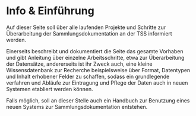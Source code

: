 # Info & Einführung
Auf dieser Seite soll über alle laufenden Projekte und Schritte zur Überarbeitung der Sammlungsdokumentation an der TSS informiert werden.

Einerseits beschreibt und dokumentiert die Seite das gesamte Vorhaben und gibt Anleitung über  einzelne Arbeitsschritte, etwa zur Überarbeitung der Datensätze, andererseits ist ihr Zweck auch, eine kleine Wissensdatenbank zur Recherche beispielsweise über Format, Datentypen und Inhalt erhobener Felder zu schaffen, sodass ein grundlegende verfahren und Abläufe zur Eintragung und Pflege der Daten auch in neuen Systemen etabliert werden können.

Falls möglich, soll an dieser Stelle auch ein Handbuch zur Benutzung eines neuen Systems zur Sammlungsdokumentation entstehen.

